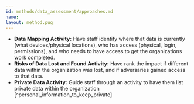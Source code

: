 ```yaml
---
id: methods/data_assessment/approaches.md
name: 
layout: method.pug
---
```


* **Data Mapping Activity:** Have staff identify where that data is currently (what devices/physical locations), who has access (physical, login, permissions), and who needs to have access to get the organizations work completed.
*  **Risks of Data Lost and Found Activity:** Have rank the impact if different data within the organization was lost, and if adversaries gained access to that data.
* **Private Data Activity:** Guide staff through an activity to have them list private data within the organization [^personal_information_to_keep_private]

